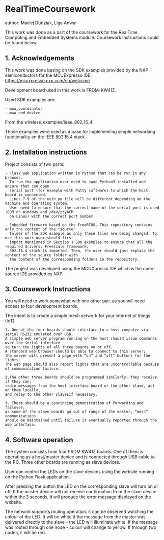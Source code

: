 # RealTimeCoursework
author: Maciej Dudziak, Liga Anwar

This work was done as a part of the coursework for the RealTime Computing and Embedded Systems module. Coursework instructions could be found below.

## 1. Acknowledgements
This work was done basing on the SDK examples provided by the NXP semiconductors for the MCUExpresso IDE.
https://mcuxpresso.nxp.com/en/welcome

Development board used in this work is FRDM-KW41Z.

Used SDK examples are:

    - mwa_coordinator
    - mwa_end_device
From the wireless_examples/ieee_802_15_4.

Those examples were used as a base for implementing simple networking functionality on the IEEE 802.15.4 stack.

## 2. Installation instructions

Project consists of two parts: 

    - Flask web application written in Python that can be run in any browser. 
      To run the application user need to have Python3 installed and ensure that can open
      serial port (for example with Putty software) to which the host board is connected.
      Lines 7-9 of the main.py file will be different depending on the machine and operating system.
      User need to ensure that the correct name of the serial port is used (COM on Windows and /dev/ttyACM
      on Linux) with the correct port number.
      
    - Embedded firmware based on the FreeRTOS. This repository contains only the content of the "source" 
      folder of the SDK example as only these files are being changed. To use this work user should first 
      import mentioned in Section 1 SDK examples to ensure that all the required drivers, Freescale framework,
      802.15.4 stack is imported. Then, the user should just replace the content of the source folder with 
      the content of the corresponding folders in the repository.
      
The project was developed using the MCUXpresso IDE which is the open-source IDE provided by NXP.

## 3. Coursework Instructions

You will need to work somewhat with one other pair, as you will need access to four development boards. 

The intent is to create a simple mesh network for your internet of things (IoT):

    1. One of the four boards should interface to a host computer via serial RS232 emulated over USB. 
    A simple web server program running on the host should issue commands over the serial interface 
    to turn the lights of all three boards on or off. 
    A standard web browser should be able to connect to this server; 
    the server will present a page with “on” and “off” buttons for the lights.
    The web page should also report lights that are uncontrollable because of communication failure.
    
    2.The other three boards should be programmed similarly; they receive, if they can, 
    radio messages from the host interface board or the other slave, act on them locally, 
    and relay to the other slavesif necessary.
    
    3. There should be a convincing demonstration of forwarding and failover; 
    as some of the slave boards go out of range of the master, “mesh” communications 
    should be maintained until failure is eventually reported through the web interface.
    
## 4. Software operation

The system consists from four FRDM KW41Z boards. One of them is operating as a host/master device and is connected through USB cable to the PC. Three other boards are running as slave devices.

User can control the LEDs on the slave devices using the website running on the Python Flask application.

After pressing the button the LED on the corresponding slave will turn on or off. If the master device will not receive confirmation from the slave device within the 3 seconds, it will produce the error message displayed on the website.

The network supports routing operation. it can be observed watching the colour of the LED. It will be white if the message from the master was delivered directly to the slave - the LED will illuminate white. If the message was routed through one node - colour will change to yellow. If through two nodes, it will be red.
